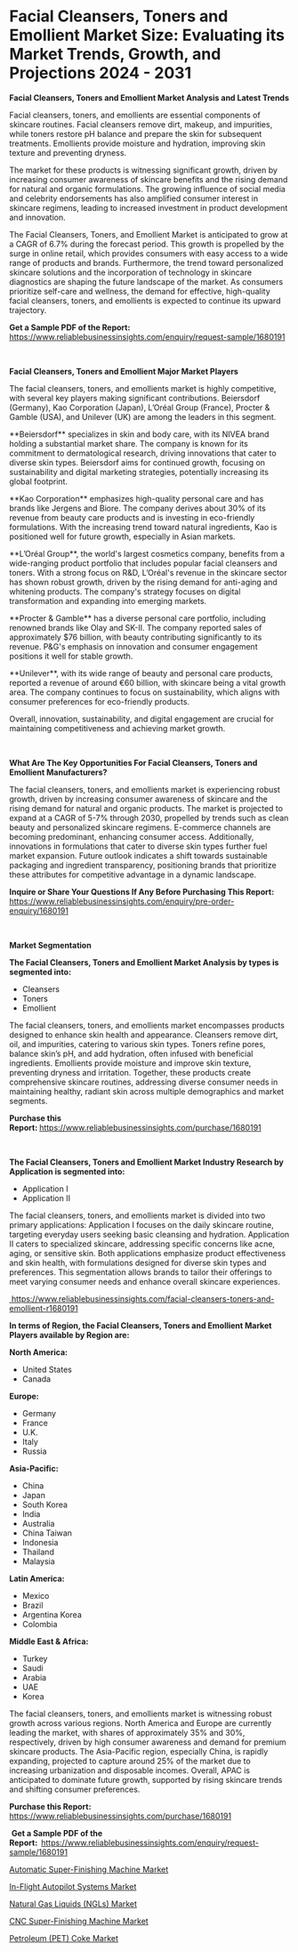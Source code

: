 <p><h1>Facial Cleansers, Toners and Emollient Market Size: Evaluating its Market Trends, Growth, and Projections 2024 - 2031</h1></p><p><strong>Facial Cleansers, Toners and Emollient Market Analysis and Latest Trends</strong></p>
<p><p>Facial cleansers, toners, and emollients are essential components of skincare routines. Facial cleansers remove dirt, makeup, and impurities, while toners restore pH balance and prepare the skin for subsequent treatments. Emollients provide moisture and hydration, improving skin texture and preventing dryness.</p><p>The market for these products is witnessing significant growth, driven by increasing consumer awareness of skincare benefits and the rising demand for natural and organic formulations. The growing influence of social media and celebrity endorsements has also amplified consumer interest in skincare regimens, leading to increased investment in product development and innovation. </p><p>The Facial Cleansers, Toners, and Emollient Market is anticipated to grow at a CAGR of 6.7% during the forecast period. This growth is propelled by the surge in online retail, which provides consumers with easy access to a wide range of products and brands. Furthermore, the trend toward personalized skincare solutions and the incorporation of technology in skincare diagnostics are shaping the future landscape of the market. As consumers prioritize self-care and wellness, the demand for effective, high-quality facial cleansers, toners, and emollients is expected to continue its upward trajectory.</p></p>
<p><strong>Get a Sample PDF of the Report:&nbsp;</strong> <a href="https://www.reliablebusinessinsights.com/enquiry/request-sample/1680191?utm_campaign=1135&utm_medium=2&utm_source=Github&utm_content=ia&utm_term=14102024&utm_id=facial-cleansers-toners-and-emollient">https://www.reliablebusinessinsights.com/enquiry/request-sample/1680191</a></p>
<p>&nbsp;</p>
<p><strong>Facial Cleansers, Toners and Emollient Major Market Players</strong></p>
<p><p>The facial cleansers, toners, and emollients market is highly competitive, with several key players making significant contributions. Beiersdorf (Germany), Kao Corporation (Japan), L’Oréal Group (France), Procter & Gamble (USA), and Unilever (UK) are among the leaders in this segment.</p><p>**Beiersdorf** specializes in skin and body care, with its NIVEA brand holding a substantial market share. The company is known for its commitment to dermatological research, driving innovations that cater to diverse skin types. Beiersdorf aims for continued growth, focusing on sustainability and digital marketing strategies, potentially increasing its global footprint.</p><p>**Kao Corporation** emphasizes high-quality personal care and has brands like Jergens and Biore. The company derives about 30% of its revenue from beauty care products and is investing in eco-friendly formulations. With the increasing trend toward natural ingredients, Kao is positioned well for future growth, especially in Asian markets.</p><p>**L’Oréal Group**, the world's largest cosmetics company, benefits from a wide-ranging product portfolio that includes popular facial cleansers and toners. With a strong focus on R&D, L’Oréal's revenue in the skincare sector has shown robust growth, driven by the rising demand for anti-aging and whitening products. The company's strategy focuses on digital transformation and expanding into emerging markets.</p><p>**Procter & Gamble** has a diverse personal care portfolio, including renowned brands like Olay and SK-II. The company reported sales of approximately $76 billion, with beauty contributing significantly to its revenue. P&G's emphasis on innovation and consumer engagement positions it well for stable growth.</p><p>**Unilever**, with its wide range of beauty and personal care products, reported a revenue of around €60 billion, with skincare being a vital growth area. The company continues to focus on sustainability, which aligns with consumer preferences for eco-friendly products.</p><p>Overall, innovation, sustainability, and digital engagement are crucial for maintaining competitiveness and achieving market growth.</p></p>
<p>&nbsp;</p>
<p><strong>What Are The Key Opportunities For Facial Cleansers, Toners and Emollient Manufacturers?</strong></p>
<p><p>The facial cleansers, toners, and emollients market is experiencing robust growth, driven by increasing consumer awareness of skincare and the rising demand for natural and organic products. The market is projected to expand at a CAGR of 5-7% through 2030, propelled by trends such as clean beauty and personalized skincare regimens. E-commerce channels are becoming predominant, enhancing consumer access. Additionally, innovations in formulations that cater to diverse skin types further fuel market expansion. Future outlook indicates a shift towards sustainable packaging and ingredient transparency, positioning brands that prioritize these attributes for competitive advantage in a dynamic landscape.</p></p>
<p><strong>Inquire or Share Your Questions If Any Before Purchasing This Report:</strong> <a href="https://www.reliablebusinessinsights.com/enquiry/pre-order-enquiry/1680191?utm_campaign=1135&utm_medium=2&utm_source=Github&utm_content=ia&utm_term=14102024&utm_id=facial-cleansers-toners-and-emollient">https://www.reliablebusinessinsights.com/enquiry/pre-order-enquiry/1680191</a></p>
<p>&nbsp;</p>
<p><strong>Market Segmentation</strong></p>
<p><strong>The Facial Cleansers, Toners and Emollient Market Analysis by types is segmented into:</strong></p>
<p><ul><li>Cleansers</li><li>Toners</li><li>Emollient</li></ul></p>
<p><p>The facial cleansers, toners, and emollients market encompasses products designed to enhance skin health and appearance. Cleansers remove dirt, oil, and impurities, catering to various skin types. Toners refine pores, balance skin’s pH, and add hydration, often infused with beneficial ingredients. Emollients provide moisture and improve skin texture, preventing dryness and irritation. Together, these products create comprehensive skincare routines, addressing diverse consumer needs in maintaining healthy, radiant skin across multiple demographics and market segments.</p></p>
<p><strong>Purchase this Report:&nbsp;</strong><a href="https://www.reliablebusinessinsights.com/purchase/1680191?utm_campaign=1135&utm_medium=2&utm_source=Github&utm_content=ia&utm_term=14102024&utm_id=facial-cleansers-toners-and-emollient">https://www.reliablebusinessinsights.com/purchase/1680191</a></p>
<p>&nbsp;</p>
<p><strong>The Facial Cleansers, Toners and Emollient Market Industry Research by Application is segmented into:</strong></p>
<p><ul><li>Application I</li><li>Application II</li></ul></p>
<p><p>The facial cleansers, toners, and emollients market is divided into two primary applications: Application I focuses on the daily skincare routine, targeting everyday users seeking basic cleansing and hydration. Application II caters to specialized skincare, addressing specific concerns like acne, aging, or sensitive skin. Both applications emphasize product effectiveness and skin health, with formulations designed for diverse skin types and preferences. This segmentation allows brands to tailor their offerings to meet varying consumer needs and enhance overall skincare experiences.</p></p>
<p><a href="https://www.reliablebusinessinsights.com/facial-cleansers-toners-and-emollient-r1680191?utm_campaign=1135&utm_medium=2&utm_source=Github&utm_content=ia&utm_term=14102024&utm_id=facial-cleansers-toners-and-emollient">&nbsp;https://www.reliablebusinessinsights.com/facial-cleansers-toners-and-emollient-r1680191</a></p>
<p><strong>In terms of Region, the Facial Cleansers, Toners and Emollient Market Players available by Region are:</strong></p>
<p>
    <p> <strong> North America: </strong>
        <ul>
            <li>United States</li>
            <li>Canada</li>
        </ul>
        </p> 
    <p> <strong> Europe: </strong>
        <ul>
            <li>Germany</li>
            <li>France</li>
            <li>U.K.</li>
            <li>Italy</li>
            <li>Russia</li>
        </ul>
        </p> 
    <p> <strong> Asia-Pacific: </strong>
        <ul>
            <li>China</li>
            <li>Japan</li>
            <li>South Korea</li>
            <li>India</li>
            <li>Australia</li>
            <li>China Taiwan</li>
            <li>Indonesia</li>
            <li>Thailand</li>
            <li>Malaysia</li>
        </ul>
        </p> 
    <p> <strong> Latin America: </strong>
        <ul>
            <li>Mexico</li>
            <li>Brazil</li>
            <li>Argentina Korea</li>
            <li>Colombia</li>
        </ul>
        </p> 
    <p> <strong> Middle East & Africa: </strong>
        <ul>
            <li>Turkey</li>
            <li>Saudi</li>
            <li>Arabia</li>
            <li>UAE</li>
            <li>Korea</li>
        </ul>
    </p>
    </p>
<p><p>The facial cleansers, toners, and emollients market is witnessing robust growth across various regions. North America and Europe are currently leading the market, with shares of approximately 35% and 30%, respectively, driven by high consumer awareness and demand for premium skincare products. The Asia-Pacific region, especially China, is rapidly expanding, projected to capture around 25% of the market due to increasing urbanization and disposable incomes. Overall, APAC is anticipated to dominate future growth, supported by rising skincare trends and shifting consumer preferences.</p></p>
<p><strong>Purchase this Report: </strong><a href="https://www.reliablebusinessinsights.com/purchase/1680191?utm_campaign=1135&utm_medium=2&utm_source=Github&utm_content=ia&utm_term=14102024&utm_id=facial-cleansers-toners-and-emollient">https://www.reliablebusinessinsights.com/purchase/1680191</a></p>
<p>&nbsp;<strong>Get a Sample PDF of the Report:&nbsp;&nbsp;</strong><a href="https://www.reliablebusinessinsights.com/enquiry/request-sample/1680191?utm_campaign=1135&utm_medium=2&utm_source=Github&utm_content=ia&utm_term=14102024&utm_id=facial-cleansers-toners-and-emollient">https://www.reliablebusinessinsights.com/enquiry/request-sample/1680191</a></p>
<p><strong></strong></p>
<p><p><a href="https://github.com/baldonopiturbeu/Market-Research-Report-List-1/blob/main/automatic-super-finishing-machine-market.md?utm_campaign=1135&utm_medium=2&utm_source=Github&utm_content=ia&utm_term=14102024&utm_id=facial-cleansers-toners-and-emollient">Automatic Super-Finishing Machine Market</a></p><p><a href="https://www.linkedin.com/pulse/in-flight-autopilot-systems-market-segmentation-in-depth-analysis-ibxkf?utm_campaign=1135&utm_medium=2&utm_source=Github&utm_content=ia&utm_term=14102024&utm_id=facial-cleansers-toners-and-emollient">In-Flight Autopilot Systems Market</a></p><p><a href="https://www.linkedin.com/pulse/global-perspectives-natural-gas-liquids-ngls-market-trends-qc6mf?utm_campaign=1135&utm_medium=2&utm_source=Github&utm_content=ia&utm_term=14102024&utm_id=facial-cleansers-toners-and-emollient">Natural Gas Liquids (NGLs) Market</a></p><p><a href="https://github.com/delmasportse2/Market-Research-Report-List-1/blob/main/cnc-super-finishing-machine-market.md?utm_campaign=1135&utm_medium=2&utm_source=Github&utm_content=ia&utm_term=14102024&utm_id=facial-cleansers-toners-and-emollient">CNC Super-Finishing Machine Market</a></p><p><a href="https://www.linkedin.com/pulse/pulse-petroleum-pet-coke-rhythms-change-market-resonance-2024-2031-vbhuf?utm_campaign=1135&utm_medium=2&utm_source=Github&utm_content=ia&utm_term=14102024&utm_id=facial-cleansers-toners-and-emollient">Petroleum (PET) Coke Market</a></p></p>